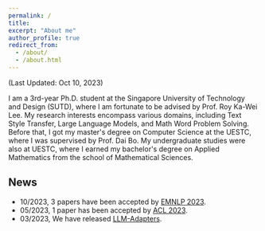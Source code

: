 ```yaml
---
permalink: /
title: 
excerpt: "About me"
author_profile: true
redirect_from: 
  - /about/
  - /about.html
---
```


(Last Updated: Oct 10, 2023)

I am a 3rd-year Ph.D. student at the Singapore University of Technology and Design (SUTD), where I am fortunate to be advised by Prof. Roy Ka-Wei Lee. My research interests encompass various domains, including Text Style Transfer, Large Language Models, and Math Word Problem Solving. Before that, I got my master's degree on Computer Science at the UESTC, where I was supervised by Prof. Dai Bo. My undergraduate studies were also at UESTC, where I earned my bachelor's degree on Applied Mathematics from the school of Mathematical Sciences.
 
## News
* 10/2023, 3 papers have been accepted by [EMNLP 2023](https://2023.emnlp.org//).
* 05/2023, 1 paper has been accepted by [ACL 2023](https://2023.aclweb.org/).
* 03/2023, We have released [LLM-Adapters](https://github.com/AGI-Edgerunners/LLM-Adapters).